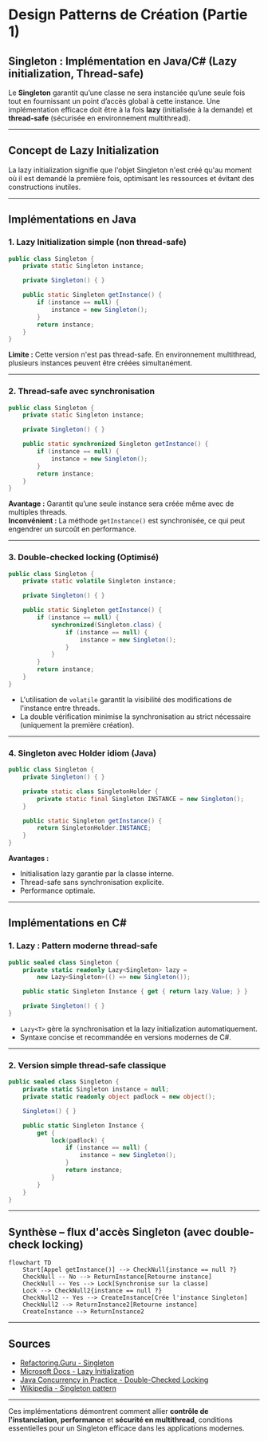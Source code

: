 # Design Patterns de Création (Partie 1)  
## Singleton : Implémentation en Java/C# (Lazy initialization, Thread-safe)

Le **Singleton** garantit qu’une classe ne sera instanciée qu’une seule fois tout en fournissant un point d’accès global à cette instance. Une implémentation efficace doit être à la fois **lazy** (initialisée à la demande) et **thread-safe** (sécurisée en environnement multithread).

---

## Concept de Lazy Initialization

La lazy initialization signifie que l'objet Singleton n'est créé qu'au moment où il est demandé la première fois, optimisant les ressources et évitant des constructions inutiles.

---

## Implémentations en Java

### 1. Lazy Initialization simple (non thread-safe)

```java
public class Singleton {
    private static Singleton instance;

    private Singleton() { }

    public static Singleton getInstance() {
        if (instance == null) {
            instance = new Singleton();
        }
        return instance;
    }
}
```

**Limite :** Cette version n'est pas thread-safe. En environnement multithread, plusieurs instances peuvent être créées simultanément.

---

### 2. Thread-safe avec synchronisation

```java
public class Singleton {
    private static Singleton instance;

    private Singleton() { }

    public static synchronized Singleton getInstance() {
        if (instance == null) {
            instance = new Singleton();
        }
        return instance;
    }
}
```

**Avantage :** Garantit qu’une seule instance sera créée même avec de multiples threads.  
**Inconvénient :** La méthode `getInstance()` est synchronisée, ce qui peut engendrer un surcoût en performance.

---

### 3. Double-checked locking (Optimisé)

```java
public class Singleton {
    private static volatile Singleton instance;

    private Singleton() { }

    public static Singleton getInstance() {
        if (instance == null) {
            synchronized(Singleton.class) {
                if (instance == null) {
                    instance = new Singleton();
                }
            }
        }
        return instance;
    }
}
```

- L'utilisation de `volatile` garantit la visibilité des modifications de l'instance entre threads.  
- La double vérification minimise la synchronisation au strict nécessaire (uniquement la première création).

---

### 4. Singleton avec Holder idiom (Java)

```java
public class Singleton {
    private Singleton() { }

    private static class SingletonHolder {
        private static final Singleton INSTANCE = new Singleton();
    }

    public static Singleton getInstance() {
        return SingletonHolder.INSTANCE;
    }
}
```

**Avantages :**  
- Initialisation lazy garantie par la classe interne.  
- Thread-safe sans synchronisation explicite.  
- Performance optimale.

---

## Implémentations en C#

### 1. Lazy<T> : Pattern moderne thread-safe

```csharp
public sealed class Singleton {
    private static readonly Lazy<Singleton> lazy =
        new Lazy<Singleton>(() => new Singleton());

    public static Singleton Instance { get { return lazy.Value; } }

    private Singleton() { }
}
```

- `Lazy<T>` gère la synchronisation et la lazy initialization automatiquement.  
- Syntaxe concise et recommandée en versions modernes de C#.

---

### 2. Version simple thread-safe classique

```csharp
public sealed class Singleton {
    private static Singleton instance = null;
    private static readonly object padlock = new object();

    Singleton() { }

    public static Singleton Instance {
        get {
            lock(padlock) {
                if (instance == null) {
                    instance = new Singleton();
                }
                return instance;
            }
        }
    }
}
```

---

## Synthèse – flux d'accès Singleton (avec double-check locking)

```mermaid
flowchart TD
    Start[Appel getInstance()] --> CheckNull{instance == null ?}
    CheckNull -- No --> ReturnInstance[Retourne instance]
    CheckNull -- Yes --> Lock[Synchronise sur la classe]
    Lock --> CheckNull2{instance == null ?}
    CheckNull2 -- Yes --> CreateInstance[Crée l'instance Singleton]
    CheckNull2 --> ReturnInstance2[Retourne instance]
    CreateInstance --> ReturnInstance2
```

---

## Sources

- [Refactoring.Guru - Singleton](https://refactoring.guru/design-patterns/singleton/java/example)  
- [Microsoft Docs - Lazy Initialization](https://learn.microsoft.com/en-us/dotnet/api/system.lazy-1)  
- [Java Concurrency in Practice - Double-Checked Locking](https://jcip.net/)  
- [Wikipedia - Singleton pattern](https://en.wikipedia.org/wiki/Singleton_pattern)  

---

Ces implémentations démontrent comment allier **contrôle de l'instanciation, performance** et **sécurité en multithread**, conditions essentielles pour un Singleton efficace dans les applications modernes.